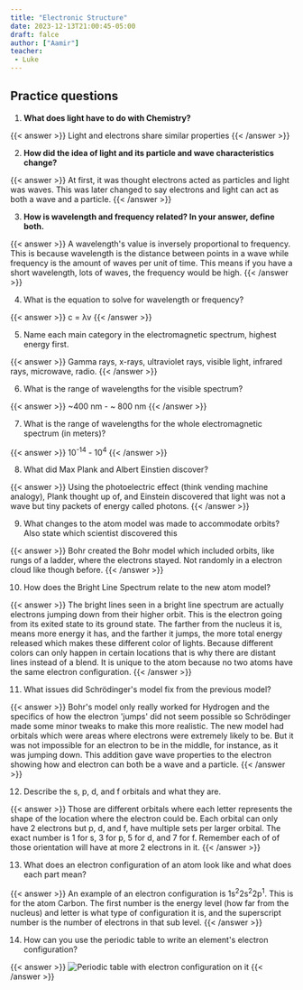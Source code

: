 ```yaml
---
title: "Electronic Structure"
date: 2023-12-13T21:00:45-05:00
draft: falce
author: ["Aamir"]
teacher:
 - Luke
---
```


## Practice questions

1. **What does light have to do with Chemistry?**

{{< answer >}}
Light and electrons share similar properties
{{< /answer >}}

2. **How did the idea of light and its particle and wave characteristics change?**

{{< answer >}}
At first, it was thought electrons acted as particles and light was waves. This was later changed to say electrons and light can act as both a wave and a particle.
{{< /answer >}}

3. **How is wavelength and frequency related? In your answer, define both.**

{{< answer >}}
A wavelength's value is inversely proportional to frequency. This is because wavelength is the distance between points in a wave while frequency is the amount of waves per unit of time. This means if you have a short wavelength, lots of waves, the frequency would be high.
{{< /answer >}}

4. What is the equation to solve for wavelength or frequency?

{{< answer >}}
c = λν
{{< /answer >}}

5. Name each main category in the electromagnetic spectrum, highest energy first.

{{< answer >}}
Gamma rays, x-rays, ultraviolet rays, visible light, infrared rays, microwave, radio.
{{< /answer >}}

6. What is the range of wavelengths for the visible spectrum?

{{< answer >}}
~400 nm - ~ 800 nm
{{< /answer >}}

7. What is the range of wavelengths for the whole electromagnetic spectrum (in meters)?

{{< answer >}}
10<sup>-14</sup> - 10<sup>4</sup>
{{< /answer >}}

8. What did Max Plank and Albert Einstien discover?

{{< answer >}}
Using the photoelectric effect (think vending machine analogy), Plank thought up of, and Einstein discovered that light was not a wave but tiny packets of energy called photons. 
{{< /answer >}}

9. What changes to the atom model was made to accommodate orbits? Also state which scientist discovered this

{{< answer >}}
Bohr created the Bohr model which included orbits, like rungs of a ladder, where the electrons stayed. Not randomly in a electron cloud like though before.
{{< /answer >}}

10. How does the Bright Line Spectrum relate to the new atom model?

{{< answer >}}
The bright lines seen in a bright line spectrum are actually electrons jumping down from their higher orbit. This is the electron going from its exited state to its ground state. The farther from the nucleus it is, means more energy it has, and the farther it jumps, the more total energy released which makes these different color of lights. Because different colors can only happen in certain locations that is why there are distant lines instead of a blend. It is unique to the atom because no two atoms have the same electron configuration.
{{< /answer >}}

11. What issues did Schrödinger's model fix from the previous model?

{{< answer >}}
Bohr's model only really worked for Hydrogen and the specifics of how the electron 'jumps' did not seem possible so Schrödinger made some minor tweaks to make this more realistic. The new model had orbitals which were areas where electrons were extremely likely to be. But it was not impossible for an electron to be in the middle, for instance, as it was jumping down. This addition gave wave properties to the electron showing how and electron can both be a wave and a particle.
{{< /answer >}}

12. Describe the s, p, d, and f orbitals and what they are.

{{< answer >}}
Those are different orbitals where each letter represents the shape of the location where the electron could be. Each orbital can only have 2 electrons but p, d, and f, have multiple sets per larger orbital. The exact number is 1 for s, 3 for p, 5 for d, and 7 for f. Remember each of of those orientation will have at more 2 electrons in it.
{{< /answer >}}

13. What does an electron configuration of an atom look like and what does each part mean?

{{< answer >}}
An example of an electron configuration is 1s<sup>2</sup>2s<sup>2</sup>2p<sup>1</sup>. This is for the atom Carbon. The first number is the energy level (how far from the nucleus) and letter is what type of configuration it is, and the superscript number is the number of electrons in that sub level.
{{< /answer >}}

14. How can you use the periodic table to write an element's electron configuration?

{{< answer >}}
<img alt="Periodic table with electron configuration on it" src="../../../images/electron-config.webp">
{{< /answer >}}

